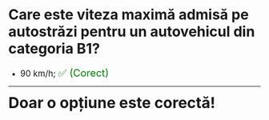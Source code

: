 # Care este viteza maximă admisă pe autostrăzi pentru un autovehicul din categoria B1?

- <span style="font-size: larger;">90 km/h; <span style="color: green; font-size: larger;">✅ (Corect)</span></span>

---

<span style="font-size: 30px; font-weight: bold;">**Doar o opțiune este corectă!**</span>